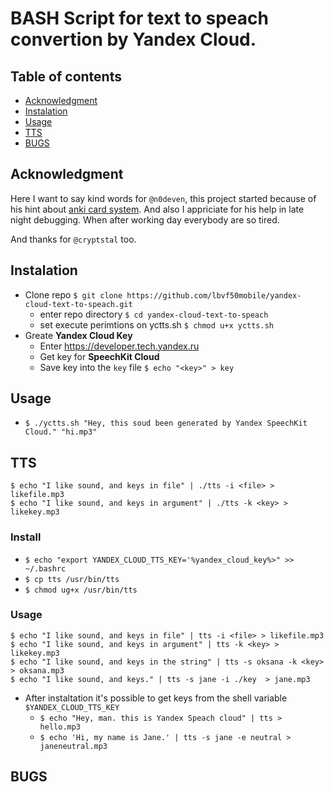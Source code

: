 # BASH Script for text to speach convertion by Yandex Cloud.

## Table of contents
- [Acknowledgment](#acknowledgment)
- [Instalation](#instalation)
- [Usage](#usage)
- [TTS](#tts)
- [BUGS](#bugs)

## Acknowledgment

Here I want to say kind words for `@n0deven`, this project started because of his hint about [anki card system](https://apps.ankiweb.net/). And also I appriciate for his help in late night debugging. When after working day everybody are so tired. 

And thanks for `@cryptstal` too. 

## Instalation
- Clone repo `$ git clone https://github.com/lbvf50mobile/yandex-cloud-text-to-speach.git`
    - enter repo directory `$ cd yandex-cloud-text-to-speach`
    - set execute perimtions on yctts.sh `$ chmod u+x yctts.sh`
- Greate **Yandex Cloud Key**
    - Enter https://developer.tech.yandex.ru
    - Get key for **SpeechKit Cloud**
    - Save key into the `key` file `$ echo "<key>" > key`

## Usage
- `$ ./yctts.sh "Hey, this soud been generated by Yandex SpeechKit Cloud." "hi.mp3"`

## TTS
`$ echo "I like sound, and keys in file" | ./tts -i <file> > likefile.mp3`  
`$ echo "I like sound, and keys in argument" | ./tts -k <key> > likekey.mp3`  

### Install
* `$ echo "export YANDEX_CLOUD_TTS_KEY='%yandex_cloud_key%>" >> ~/.bashrc`  
* `$ cp tts /usr/bin/tts`  
* `$ chmod ug+x /usr/bin/tts`  

### Usage
`$ echo "I like sound, and keys in file" | tts -i <file> > likefile.mp3`  
`$ echo "I like sound, and keys in argument" | tts -k <key> > likekey.mp3`  
`$ echo "I like sound, and keys in the string" | tts -s oksana -k <key> > oksana.mp3`    
`$ echo "I like sound, and keys." | tts -s jane -i ./key  > jane.mp3`  

- After instaltation it's possible to get keys from the shell variable `$YANDEX_CLOUD_TTS_KEY`  
    - `$ echo "Hey, man. this is Yandex Speach cloud" | tts > hello.mp3`  
    - `$ echo 'Hi, my name is Jane.' | tts -s jane -e neutral > janeneutral.mp3`  

## BUGS
